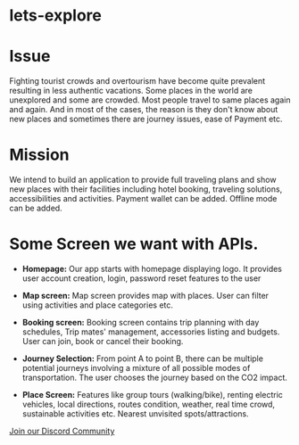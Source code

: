 
# lets-explore

# Issue

Fighting tourist crowds and overtourism have become quite prevalent resulting in less authentic vacations. Some places in the world are unexplored and some are crowded. Most people travel to same places again and again. And in most of the cases, the reason is they don't know about new places and sometimes there are journey issues, ease of Payment etc.

# Mission

We intend to build an application to provide full traveling plans and show new places with their facilities including hotel booking, traveling solutions, accessibilities and activities. Payment wallet can be added. Offline mode can be added.

# Some Screen we want with APIs.
- **Homepage:**
Our app starts with homepage displaying logo. It provides user account creation, login, password reset features to the user

- **Map screen:**
Map screen provides map with places. User can filter using activities and place categories etc.

- **Booking screen:**
Booking screen contains trip planning with day schedules, Trip mates' management, accessories listing and budgets. User can join, book or cancel their booking.

- **Journey Selection:**
From point A to point B, there can be multiple potential journeys involving a mixture of all possible modes of transportation. The user chooses the journey based on the CO2 impact.

- **Place Screen:**
Features like group tours (walking/bike), renting electric vehicles, local directions, routes condition, weather, real time crowd, sustainable activities etc. Nearest unvisited spots/attractions.

[Join our Discord Community](https://discord.gg/sAS8Z8kp)
